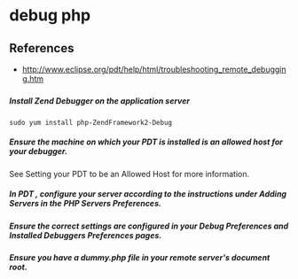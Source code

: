 # debug php

## References
* http://www.eclipse.org/pdt/help/html/troubleshooting_remote_debugging.htm

##### 


##### Install Zend Debugger on the application server
```
sudo yum install php-ZendFramework2-Debug
```

##### Ensure the machine on which your PDT is installed is an allowed host for your debugger. 
See Setting your PDT to be an Allowed Host for more information.
##### In PDT , configure your server according to the instructions under Adding Servers in the PHP Servers Preferences.
##### Ensure the correct settings are configured in your Debug Preferences and Installed Debuggers Preferences pages.
##### Ensure you have a dummy.php file in your remote server's document root.
